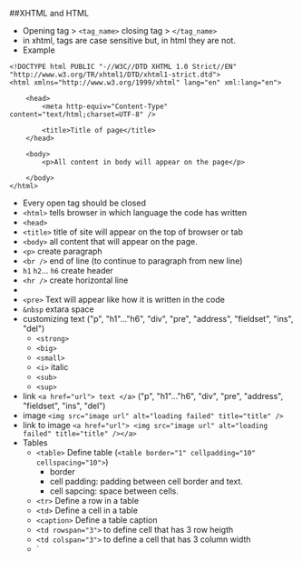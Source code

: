 ##XHTML and HTML
* Opening tag > `<tag_name>`  closing tag > `</tag_name>`
* in xhtml, tags are case sensitive but, in html they are not.
* Example
```
<!DOCTYPE html PUBLIC "-//W3C//DTD XHTML 1.0 Strict//EN"
"http://www.w3.org/TR/xhtml1/DTD/xhtml1-strict.dtd">
<html xmlns="http://www.w3.org/1999/xhtml" lang="en" xml:lang="en">

    <head>
       	<meta http-equiv="Content-Type" content="text/html;charset=UTF-8" />
   
     	<title>Title of page</title>
    </head>

    <body>
   		<p>All content in body will appear on the page</p>

  	</body>
</html>
```
* Every open tag should be closed
* `<html>` tells browser in which language the code has written
* `<head>` 
* `<title>` title of site will appear on the top of browser or tab
* `<body>` all content that will appear on the page.
* `<p>` create paragraph
* `<br />` end of line (to continue to paragraph from new line)
* `h1` `h2`... `h6` create header
* `<hr />` create horizontal line
* <!-- "Comment" -->
* `<pre>` Text will appear like how it is written in the code
* `&nbsp` extara space
* customizing text ("p", "h1"..."h6", "div", "pre", "address", "fieldset", "ins", "del")
	* `<strong>` 
	* `<big>`
	* `<small>`
	* `<i>` italic
	* `<sub>` 
	* `<sup>`
* link `<a href="url"> text </a>`  ("p", "h1"..."h6", "div", "pre", "address", "fieldset", "ins", "del")
* image `<img src="image url" alt="loading failed" title="title" />`
* link to image `<a href="url"> <img src="image url" alt="loading failed" title="title" /></a>`
* Tables
	* `<table>` Define table (`<table border="1" cellpadding="10" cellspacing="10">`)
		* border
		* cell padding: padding between cell border and text.
		* cell sapcing: space between cells.
	* `<tr>` Define a row in a table
	* `<td>` Define a cell in a table
	* `<caption>` Define a table caption
	* `<td rowspan="3">` to define cell that has 3 row heigth
	* `<td colspan="3">` to define a cell that has 3 column width
	* `
 